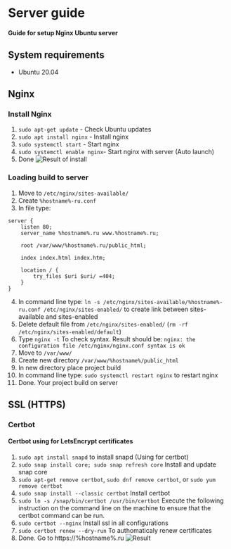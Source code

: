 # Server guide
#### Guide for setup Nginx Ubuntu server

## System requirements 

- Ubuntu 20.04

## Nginx
### Install Nginx

1. ``` sudo apt-get update ``` - Check Ubuntu updates
2. ``` sudo apt install nginx ``` - Install nginx
3. ``` sudo systemctl start ``` - Start nginx
4. ``` sudo systemctl enable nginx ```- Start nginx with server (Auto launch)
5. Done 
![Result of install](https://sun9-53.userapi.com/impg/rfxwM-tJAYnZ1Kbct26lhnVEFudIZRB6D8lk0g/GJnJHTGiIEw.jpg?size=2560x420&quality=96&sign=52afe6d74016ccca424e820f1599e943&type=album)

### Loading build to server

1. Move to ``` /etc/nginx/sites-available/ ```
2. Create ``` %hostname%-ru.conf ```
3. In file type: 
``` 
server {
	listen 80;
	server_name %hostname%.ru www.%hostname%.ru;

	root /var/www/%hostname%.ru/public_html;

	index index.html index.htm;

	location / {
		try_files $uri $uri/ =404;
	}
}
```
4. In command line type: ``` ln -s /etc/nginx/sites-available/%hostname%-ru.conf /etc/nginx/sites-enabled/ ``` to create link between sites-available and sites-enabled
5. Delete default file from  ``` /etc/nginx/sites-enabled/ ``` (``` rm -rf /etc/nginx/sites-enabled/default ```)
6. Type ``` nginx -t ``` To check syntax. Result should be: ``` nginx: the configuration file /etc/nginx/nginx.conf syntax is ok ```
7. Move to ``` /var/www/ ```
8. Create new directory ``` /var/www/%hostname%/public_html ```
9. In new directory place project build 
10. In command line type: ``` sudo systemctl restart nginx ``` to restart nginx
11. Done. Your project build on server

## SSL (HTTPS)

### Certbot
#### Certbot using for LetsEncrypt certificates

1. ``` sudo apt install snapd ``` to install snapd (Using for certbot)
2. ``` sudo snap install core; sudo snap refresh core ``` Install and update snap core
3. ``` sudo apt-get remove certbot ```, ``` sudo dnf remove certbot ```, or ``` sudo yum remove certbot ```
4. ``` sudo snap install --classic certbot ``` Install certbot
5. ``` sudo ln -s /snap/bin/certbot /usr/bin/certbot ``` Execute the following instruction on the command line on the machine to ensure that the certbot command can be run.
6. ``` sudo certbot --nginx ``` Install ssl in all configurations
7. ``` sudo certbot renew --dry-run ``` To authomaticaly renew certificates
8. Done. Go to https://%hostname%.ru
![Result](https://sun9-80.userapi.com/impg/FJyZ0rnNfZLO3EVofTbilBPzOalhHPm8p0CPqw/qyUg0GZ3v3Y.jpg?size=1166x332&quality=96&sign=b9f25a1a4812b7588b40e11640dffae5&type=album)
